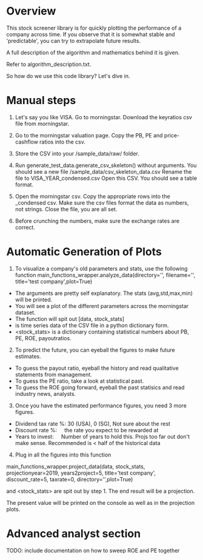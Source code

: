 # Overview

This stock screener library is for quickly plotting the performance of a company across time.
If you observe that it is somewhat stable and 'predictable', you can try to extrapolate future results.

A full description of the algorithm and mathematics behind it is given.

Refer to algorithm_description.txt.

So how do we use this code library? Let's dive in.

# Manual steps

1. Let's say you like VISA. Go to morningstar. 
    Download the keyratios csv file from morningstar.

2. Go to the morningstar valuation page. 
    Copy the PB, PE and price-cashflow ratios into the csv.

3. Store the CSV into your /sample_data/raw/ folder.

4. Run generate_test_data.generate_csv_skeleton() without arguments.
    You should see a new file /sample_data/csv_skeleton_data.csv
    Rename the file to VISA_YEAR_condensed.csv
    Open this CSV. You should see a table format.
    
5. Open the morningstar csv. Copy the appropriate rows into the _condensed csv.
    Make sure the csv files format the data as numbers, not strings.
    Close the file, you are all set.
    
6. Before crunching the numbers, make sure the exchange rates are correct. 
# Automatic Generation of Plots
1. To visualize a company's old parameters and stats, use the following function
main_functions_wrapper.analyze_data(directory='', filename='', title='test company',plot=True)
    
- The arguments are pretty self explanatory. The stats (avg,std,max,min) will be printed.
- You will see a plot of the different parameters across the morningstar dataset.
- The function will spit out [data, stock_stats]
- <data> is time series data of the CSV file in a python dictionary form.
- <stock_stats> is a dictionary containing statistical numbers about PB, PE, ROE, payoutratios.
    
2. To predict the future, you can eyeball the figures to make future estimates.
- To guess the payout ratio, eyeball the history and read qualitative statements from management.
- To guess the PE ratio, take a look at statistical past.
- To guess the ROE going forward, eyeball the past statisics and read industry news, analysts.

3. Once you have the estimated performance figures, you need 3 more figures. 
- Dividend tax rate %: 30 (USA), 0 (SG), Not sure about the rest
- Discount rate %:&nbsp;&nbsp;&nbsp;&nbsp; the rate you expect to be rewarded at
- Years to invest:&nbsp;&nbsp;&nbsp;&nbsp; Number of years to hold this. Projs too far out don't make sense. Recommended is < half of the historical data


4. Plug in all the figures into this function

main_functions_wrapper.project_data(data, stock_stats, 
                                        projectionyear=2019, 
                                        years2project=5, 
                                        title='test company',
                                        discount_rate=5,
                                        taxrate=0,
                                        directory='',plot=True)
                                        
<data> and <stock_stats> are spit out by step 1. The end result will be a projection.
    
The present value will be printed on the console as well as in the projection plots.
    
# Advanced analyst section
TODO: include documentation on how to sweep ROE and PE together
